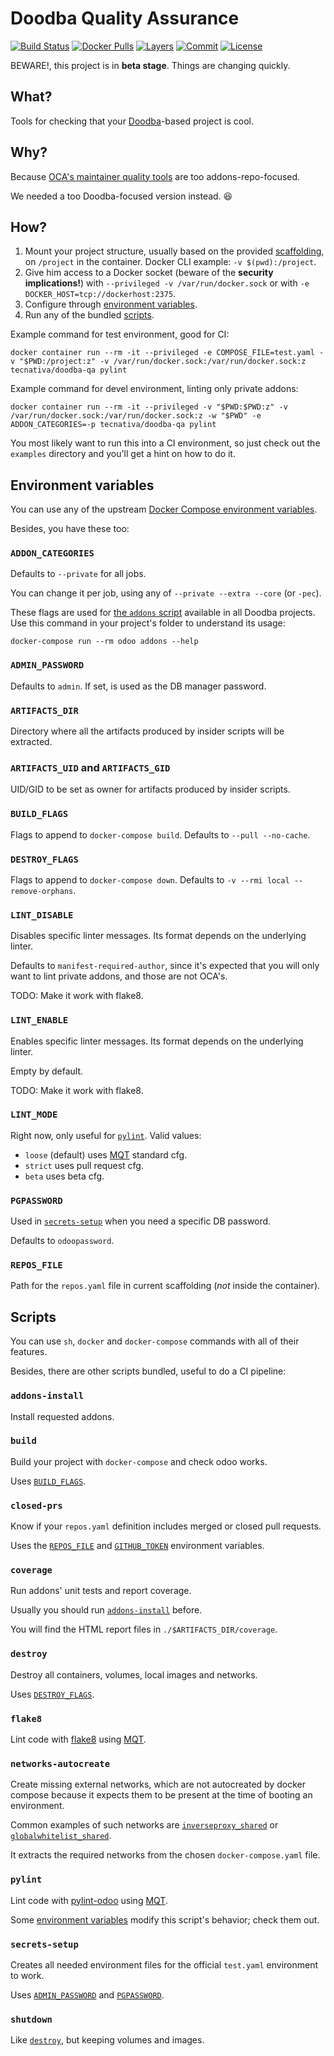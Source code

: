 # Doodba Quality Assurance

[![Build Status](https://travis-ci.org/Tecnativa/doodba-qa.svg?branch=master)](https://travis-ci.org/Tecnativa/doodba-qa)
[![Docker Pulls](https://img.shields.io/docker/pulls/tecnativa/doodba-qa.svg)](https://hub.docker.com/r/tecnativa/doodba-qa)
[![Layers](https://images.microbadger.com/badges/image/tecnativa/doodba-qa.svg)](https://microbadger.com/images/tecnativa/doodba-qa)
[![Commit](https://images.microbadger.com/badges/commit/tecnativa/doodba-qa.svg)](https://microbadger.com/images/tecnativa/doodba-qa)
[![License](https://images.microbadger.com/badges/license/tecnativa/doodba-qa.svg)](https://microbadger.com/images/tecnativa/doodba-qa)

BEWARE!, this project is in **beta stage**. Things are changing quickly.

## What?

Tools for checking that your [Doodba][]-based project is cool.

## Why?

Because [OCA's maintainer quality tools][MQT] are too addons-repo-focused.

We needed a too Doodba-focused version instead. 😆

## How?

1. Mount your project structure, usually based on the provided [scaffolding][], on `/project` in the container. Docker CLI example: `-v $(pwd):/project`.
1. Give him access to a Docker socket (beware of the **security implications!**) with `--privileged -v /var/run/docker.sock` or with `-e DOCKER_HOST=tcp://dockerhost:2375`.
1. Configure through [environment variables](#environment-variables).
1. Run any of the bundled [scripts](#scripts).

Example command for test environment, good for CI:

    docker container run --rm -it --privileged -e COMPOSE_FILE=test.yaml -v "$PWD:/project:z" -v /var/run/docker.sock:/var/run/docker.sock:z tecnativa/doodba-qa pylint

Example command for devel environment, linting only private addons:

    docker container run --rm -it --privileged -v "$PWD:$PWD:z" -v /var/run/docker.sock:/var/run/docker.sock:z -w "$PWD" -e ADDON_CATEGORIES=-p tecnativa/doodba-qa pylint

You most likely want to run this into a CI environment, so just check out the `examples` directory and you'll get a hint on how to do it.

## Environment variables

You can use any of the upstream [Docker Compose environment variables](https://docs.docker.com/compose/reference/envvars/).

Besides, you have these too:

### `ADDON_CATEGORIES`

Defaults to `--private` for all jobs.

You can change it per job, using any of `--private --extra --core` (or `-pec`).

These flags are used for [the `addons` script](https://github.com/Tecnativa/docker-odoo-base#addons) available in all Doodba projects. Use this command in your project's folder to understand its usage:

    docker-compose run --rm odoo addons --help

### `ADMIN_PASSWORD`

Defaults to `admin`. If set, is used as the DB manager password.

### `ARTIFACTS_DIR`

Directory where all the artifacts produced by insider scripts will be extracted.

### `ARTIFACTS_UID` and `ARTIFACTS_GID`

UID/GID to be set as owner for artifacts produced by insider scripts.

### `BUILD_FLAGS`

Flags to append to `docker-compose build`. Defaults to `--pull --no-cache`.

### `DESTROY_FLAGS`

Flags to append to `docker-compose down`. Defaults to `-v --rmi local --remove-orphans`.

### `LINT_DISABLE`

Disables specific linter messages. Its format depends on the underlying linter.

Defaults to `manifest-required-author`, since it's expected that you will only want to lint private addons, and those are not OCA's.

TODO: Make it work with flake8.

### `LINT_ENABLE`

Enables specific linter messages. Its format depends on the underlying linter.

Empty by default.

TODO: Make it work with flake8.

### `LINT_MODE`

Right now, only useful for [`pylint`](#pylint). Valid values:

- `loose` (default) uses [MQT][] standard cfg.
- `strict` uses pull request cfg.
- `beta` uses beta cfg.

### `PGPASSWORD`

Used in [`secrets-setup`](#secrets-setup) when you need a specific DB password.

Defaults to `odoopassword`.

### `REPOS_FILE`

Path for the `repos.yaml` file in current scaffolding (*not* inside the container).

## Scripts

You can use `sh`, `docker` and `docker-compose` commands with all of their features.

Besides, there are other scripts bundled, useful to do a CI pipeline:

### `addons-install`

Install requested addons.

### `build`

Build your project with `docker-compose` and check odoo works.

Uses [`BUILD_FLAGS`](#build-flags).

### `closed-prs`

Know if your `repos.yaml` definition includes merged or closed pull requests.

Uses the [`REPOS_FILE`](#repos-file) and [`GITHUB_TOKEN`][1] environment variables.

### `coverage`

Run addons' unit tests and report coverage.

Usually you should run [`addons-install`](#addons-install) before.

You will find the HTML report files in `./$ARTIFACTS_DIR/coverage`.

### `destroy`

Destroy all containers, volumes, local images and networks.

Uses [`DESTROY_FLAGS`](#destroy-flags).

### `flake8`

Lint code with [flake8](https://pypi.python.org/pypi/flake8) using [MQT][].

### `networks-autocreate`

Create missing external networks, which are not autocreated by docker compose because it expects them to be present at the time of booting an environment.

Common examples of such networks are [`inverseproxy_shared`](https://github.com/Tecnativa/doodba#global-inverse-proxy) or [`globalwhitelist_shared`](https://github.com/Tecnativa/doodba#global-whitelist).

It extracts the required networks from the chosen `docker-compose.yaml` file.

### `pylint`

Lint code with [pylint-odoo](https://github.com/OCA/pylint-odoo/) using [MQT][].

Some [environment variables](#environment-variables) modify this script's behavior; check them out.

### `secrets-setup`

Creates all needed environment files for the official `test.yaml` environment to work.

Uses [`ADMIN_PASSWORD`](#admin-password) and [`PGPASSWORD`](#pgpassword).

### `shutdown`

Like [`destroy`](#destroy), but keeping volumes and images.

[1]: https://github.com/acsone/git-aggregator#show-closed-github-pull-requests
[Doodba]: https://github.com/Tecnativa/docker-odoo-base
[MQT]: https://github.com/OCA/maintainer-quality-tools
[scaffolding]: https://github.com/Tecnativa/docker-odoo-base/tree/scaffolding
